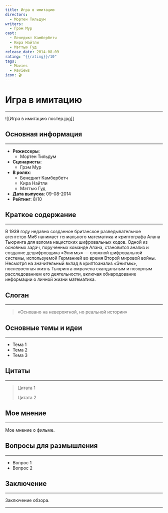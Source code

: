 ```yaml
---
title: Игра в имитацию
directors:
  - Мортен Тильдум
writers:
  - Грэм Мур
cast:
  - Бенедикт Камбербетч
  - Кира Найтли
  - Мэттью Гуд
release_date: 2014-08-09
rating: "{{rating}}/10"
tags:
  - Movies
  - Reviews
icon: 🎬
---
```


# Игра в имитацию
---

![[Игра в имитацию постер.jpg]]


## Основная информация
---

- **Режиссеры**:
  - Мортен Тильдум
- **Сценаристы**:
  - Грэм Мур
- **В ролях**:
  - Бенедикт Камбербетч
  - Кира Найтли
  - Мэттью Гуд
- **Дата выпуска**: 09-08-2014
- **Рейтинг**: 8/10


## Краткое содержание
---

В 1939 году недавно созданное британское разведывательное агентство Ми6 нанимает гениального математика и криптографа Алана Тьюринга для взлома нацистских шифровальных кодов. Одной из основных задач, порученных команде Алана, становится анализ и создание дешифровщика «Энигмы» — сложной шифровальной системы, используемой Германией во время Второй мировой войны. Несмотря на значительный вклад в криптоанализ «Энигмы», послевоенная жизнь Тьюринга омрачена скандальным и позорным расследованием его деятельности, включая обнародование информации о личной жизни математика.


## Слоган
---

>«Основано на невероятной, но реальной истории»


## Основные темы и идеи
---

- Тема 1
- Тема 2
- Тема 3


## Цитаты
---

> Цитата 1
> 
> Цитата 2


## Мое мнение
---

Мое мнение о фильме.


## Вопросы для размышления
---

- Вопрос 1
- Вопрос 2


## Заключение
---

Заключение обзора.

---